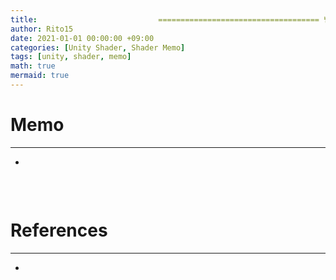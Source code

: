 ```yaml
---
title:                           ==================================== 변경!
author: Rito15
date: 2021-01-01 00:00:00 +09:00
categories: [Unity Shader, Shader Memo]
tags: [unity, shader, memo]
math: true
mermaid: true
---
```


# Memo
---
- 

```hlsl

```

<br>

# References
---
- 